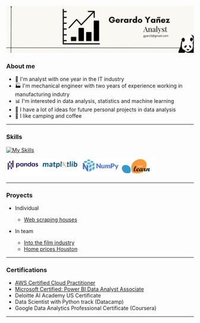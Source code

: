 <p align="center">
    <img  src="https://github.com/GerYar/Certificates/blob/main/images/Linkedin.png">
</p>

### About me

- 🏦 I'm analyst with one year in the IT industry
- 🏭 I'm mechanical engineer with two years of experience working in manufacturing indutry
- 📊 I'm interested in data analysis, statistics and machine learning
- 🚀 I have a lot of ideas for future personal projects in data analysis
- 🌲 I like camping and coffee
----

### Skills
[![My Skills](https://skillicons.dev/icons?i=py,git,github,mysql&theme=light)](https://skillicons.dev)

<p align="left">
    <img width="400" src="https://github.com/GerYar/Certificates/blob/main/images/libraries.png">
</p>


----

### Proyects
- Individual
  * [Web scraping houses](https://github.com/GerYar/WebscrapingHousing)

- In team
  * [Into the film industry](https://github.com/GerYar/Killer-Pandas)
  * [Home prices Houston](https://github.com/GerYar/Group1Capstone)
----
### Certifications
- [AWS Certified Cloud Practitioner](https://github.com/GerYar/Certificates/blob/main/AWS/AWS%20Certified%20Cloud%20Practitioner%20certificate.pdf)
- [Microsoft Certified: Power BI Data Analyst Associate](https://github.com/GerYar/Certificates/blob/main/PowerBI/Certificate_Microsoft%20Learn.pdf)
- Deloitte AI Academy US Certificate
- Data Scientist with Python track (Datacamp)
- Google Data Analytics Professional Certificate (Coursera)
----

